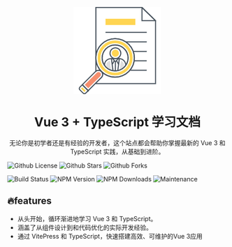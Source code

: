 <p align="center">
<img src="./docs/assets/logo.png" height="200" >
</p>

<h1 align="center">Vue 3 + TypeScript 学习文档</h1>
<p align="center">
无论你是初学者还是有经验的开发者，这个站点都会帮助你掌握最新的 Vue 3 和 TypeScript 实践，从基础到进阶。
</p>

<p>

![Github License](https://img.shields.io/github/license/ctynt/vue3-ts-docs)
![Github Stars](https://img.shields.io/github/stars/ctynt/vue3-ts-docs)
![Github Forks](https://img.shields.io/github/forks/ctynt/vue3-ts-docs)

![Build Status](https://img.shields.io/github/workflow/status/ctynt/vue3-ts-docs/CI)
![NPM Version](https://img.shields.io/npm/v/vue)
![NPM Downloads](https://img.shields.io/npm/dw/vue)
![Maintenance](https://img.shields.io/maintenance/yes/2024)

</p>

## 🔥features

- 从头开始，循环渐进地学习 Vue 3 和 TypeScript。
- 涵盖了从组件设计到和代码优化的实际开发经验。
- 通过 VitePress 和 TypeScript，快速搭建高效、可维护的Vue 3应用

